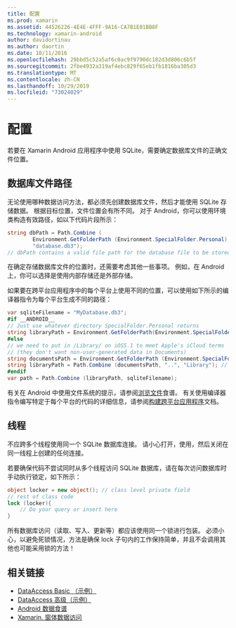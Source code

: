 ```yaml
---
title: 配置
ms.prod: xamarin
ms.assetid: 44526226-4E4E-4FFF-9A16-CA7B1E01BB8F
ms.technology: xamarin-android
author: davidortinau
ms.author: daortin
ms.date: 10/11/2016
ms.openlocfilehash: 29bbd5c52a5af6c0ac9f9790dc182d3d806c6b5f
ms.sourcegitcommit: 2fbe4932a319af4ebc829f65eb1fb1816ba305d3
ms.translationtype: MT
ms.contentlocale: zh-CN
ms.lasthandoff: 10/29/2019
ms.locfileid: "73024029"
---
```

# <a name="configuration"></a>配置

若要在 Xamarin Android 应用程序中使用 SQLite，需要确定数据库文件的正确文件位置。

## <a name="database-file-path"></a>数据库文件路径

无论使用哪种数据访问方法，都必须先创建数据库文件，然后才能使用 SQLite 存储数据。 根据目标位置，文件位置会有所不同。 对于 Android，你可以使用环境类构造有效路径，如以下代码片段所示：

```csharp
string dbPath = Path.Combine (
        Environment.GetFolderPath (Environment.SpecialFolder.Personal),
        "database.db3");
// dbPath contains a valid file path for the database file to be stored
```

在确定存储数据库文件的位置时，还需要考虑其他一些事项。 例如，在 Android 上，你可以选择是使用内部存储还是外部存储。

如果要在跨平台应用程序中的每个平台上使用不同的位置，可以使用如下所示的编译器指令为每个平台生成不同的路径：

```csharp
var sqliteFilename = "MyDatabase.db3";
#if __ANDROID__
// Just use whatever directory SpecialFolder.Personal returns
string libraryPath = Environment.GetFolderPath(Environment.SpecialFolder.Personal); ;
#else
// we need to put in /Library/ on iOS5.1 to meet Apple's iCloud terms
// (they don't want non-user-generated data in Documents)
string documentsPath = Environment.GetFolderPath (Environment.SpecialFolder.Personal); // Documents folder
string libraryPath = Path.Combine (documentsPath, "..", "Library"); // Library folder instead
#endif
var path = Path.Combine (libraryPath, sqliteFilename);
```

有关在 Android 中使用文件系统的提示，请参阅[浏览文件](https://github.com/xamarin/recipes/tree/master/Recipes/android/data/files/browse_files)食谱。 有关使用编译器指令编写特定于每个平台的代码的详细信息，请参阅[构建跨平台应用程序](~/cross-platform/app-fundamentals/building-cross-platform-applications/index.md)文档。

## <a name="threading"></a>线程

不应跨多个线程使用同一个 SQLite 数据库连接。 请小心打开，使用，然后关闭在同一线程上创建的任何连接。

若要确保代码不尝试同时从多个线程访问 SQLite 数据库，请在每次访问数据库时手动执行锁定，如下所示：

```csharp
object locker = new object(); // class level private field
// rest of class code
lock (locker){
    // Do your query or insert here
}
```

所有数据库访问（读取、写入、更新等）都应该使用同一个锁进行包装。 必须小心，以避免死锁情况，方法是确保 lock 子句内的工作保持简单，并且不会调用其他也可能采用锁的方法！

## <a name="related-links"></a>相关链接

- [DataAccess Basic （示例）](https://github.com/xamarin/mobile-samples/tree/master/DataAccess/Basic)
- [DataAccess 高级（示例）](https://github.com/xamarin/mobile-samples/tree/master/DataAccess/Advanced)
- [Android 数据食谱](https://github.com/xamarin/recipes/tree/master/Recipes/android/data)
- [Xamarin. 窗体数据访问](~/xamarin-forms/data-cloud/data/databases.md)

